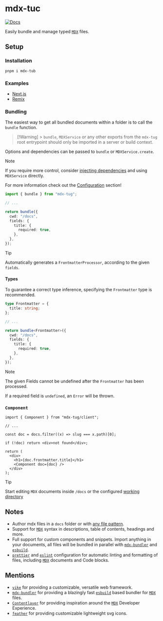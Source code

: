 # mdx-tuc

[![Docs](https://img.shields.io/badge/docs-online-green)](https://mdx-tug.pages.dev/)

Easily bundle and manage typed [`MDX`](https://mdxjs.com/) files.

## Setup

### Installation

```
pnpm i mdx-tub
```

### Examples

- [Next.js](https://mdx-tug.pages.dev/configuration/next)
- [Remix](https://mdx-tug.pages.dev/configuration/remix)

### Bundling

The easiest way to get all bundled documents within a folder is to call the `bundle` function.

> [!Warning] > `bundle`, `MDXService` or any other exports from the `mdx-tug` root entrypoint
> should only be imported in a server or build context.

Options and dependencies can be passed to `bundle` or `MDXService.create`.

> [!Note]
> If you require more control, consider [injecting
> dependencies](https://mdx-tug.pages.dev/customization/DI) and using `MDXService` directly.
>
> For more information check out the [Configuration](https://mdx-tug.pages.dev/configuration) section!

```ts {1,7-10} showLineNumbers
import { bundle } from "mdx-tug";

// ...

return bundle({
  cwd: "/docs",
  fields: {
    title: {
      required: true,
    },
  },
});
```

> [!Tip]
> Automatically generates a `FrontmatterProcessor`, according to the given
> `fields`.

#### Types

To guarantee a correct type inference, specifying the `Frontmatter` type is recommended.

```ts {1-3,7} showLineNumbers
type Frontmatter = {
  title: string;
};

// ...

return bundle<Frontmatter>({
  cwd: "/docs",
  fields: {
    title: {
      required: true,
    },
  },
});
```

> [!Note]
> The given Fields cannot be undefined after the `Frontmatter` has been processed.
>
> If a required field is `undefined`, an `Error` will be thrown.

### `Component`

```tsx {1,12} showLineNumbers
import { Component } from "mdx-tug/client";

// ...

const doc = docs.filter((x) => slug === x.path)[0];

if (!doc) return <div>not found</div>;

return (
  <div>
    <h1>{doc.frontmatter.title}</h1>
    <Component doc={doc} />
  </div>
);
```

> [!Tip]
> Start editing `MDX` documents inside `/docs` or the configured [working
> directory](https://mdx-tug.pages.dev/configuration)

## Notes

- Author mdx files in a `docs` folder or with [any file pattern](https://mdx-tug.pages.dev/configuration#options).
- Support for [`MDX`](https://mdxjs.com/) syntax in descriptions, table of contents, headings and more.
- Full support for custom components and snippets. Import anything in your documents, all files will be bundled in parallel with [`mdx-bundler`](https://github.com/kentcdodds/mdx-bundler) and [`esbuild`](https://esbuild.github.io/).
- [`prettier`](https://prettier.io/) and [`eslint`](https://eslint.org/) configuration for automatic linting and formatting of files, including [`MDX`](https://mdxjs.com/) documents and Code blocks.

## Mentions

- [`vike`](https://vike.dev/) for providing a customizable, versatile web framework.
- [`mdx-bundler`](https://github.com/kentcdodds/mdx-bundler) for providing a blazingly fast [`esbuild`](https://esbuild.github.io/mdx-bundler) based bundler for [`MDX`](https://mdxjs.com/) files.
- [`Contentlayer`](https://contentlayer.dev/) for providing inspiration around the [`MDX`](https://mdxjs.com/) Developer Experience.
- [`feather`](https://feathericons.com/) for providing customizable lightweight svg icons.
